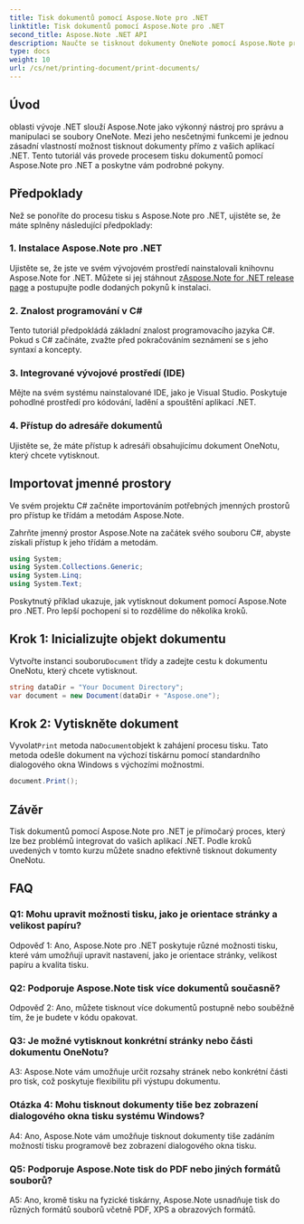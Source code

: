 ```yaml
---
title: Tisk dokumentů pomocí Aspose.Note pro .NET
linktitle: Tisk dokumentů pomocí Aspose.Note pro .NET
second_title: Aspose.Note .NET API
description: Naučte se tisknout dokumenty OneNote pomocí Aspose.Note pro .NET. Podrobný průvodce pro bezproblémovou integraci do vašich aplikací .NET.
type: docs
weight: 10
url: /cs/net/printing-document/print-documents/
---
```

## Úvod

oblasti vývoje .NET slouží Aspose.Note jako výkonný nástroj pro správu a manipulaci se soubory OneNote. Mezi jeho nesčetnými funkcemi je jednou zásadní vlastností možnost tisknout dokumenty přímo z vašich aplikací .NET. Tento tutoriál vás provede procesem tisku dokumentů pomocí Aspose.Note pro .NET a poskytne vám podrobné pokyny.

## Předpoklady

Než se ponoříte do procesu tisku s Aspose.Note pro .NET, ujistěte se, že máte splněny následující předpoklady:

### 1. Instalace Aspose.Note pro .NET

 Ujistěte se, že jste ve svém vývojovém prostředí nainstalovali knihovnu Aspose.Note for .NET. Můžete si jej stáhnout z[Aspose.Note for .NET release page](https://releases.aspose.com/note/net/) a postupujte podle dodaných pokynů k instalaci.

### 2. Znalost programování v C#

Tento tutoriál předpokládá základní znalost programovacího jazyka C#. Pokud s C# začínáte, zvažte před pokračováním seznámení se s jeho syntaxí a koncepty.

### 3. Integrované vývojové prostředí (IDE)

Mějte na svém systému nainstalované IDE, jako je Visual Studio. Poskytuje pohodlné prostředí pro kódování, ladění a spouštění aplikací .NET.

### 4. Přístup do adresáře dokumentů

Ujistěte se, že máte přístup k adresáři obsahujícímu dokument OneNotu, který chcete vytisknout.

## Importovat jmenné prostory

Ve svém projektu C# začněte importováním potřebných jmenných prostorů pro přístup ke třídám a metodám Aspose.Note.

Zahrňte jmenný prostor Aspose.Note na začátek svého souboru C#, abyste získali přístup k jeho třídám a metodám.

```csharp
using System;
using System.Collections.Generic;
using System.Linq;
using System.Text;
```

Poskytnutý příklad ukazuje, jak vytisknout dokument pomocí Aspose.Note pro .NET. Pro lepší pochopení si to rozdělíme do několika kroků.

## Krok 1: Inicializujte objekt dokumentu

 Vytvořte instanci souboru`Document` třídy a zadejte cestu k dokumentu OneNotu, který chcete vytisknout.

```csharp
string dataDir = "Your Document Directory";
var document = new Document(dataDir + "Aspose.one");
```

## Krok 2: Vytiskněte dokument

 Vyvolat`Print` metoda na`Document`objekt k zahájení procesu tisku. Tato metoda odešle dokument na výchozí tiskárnu pomocí standardního dialogového okna Windows s výchozími možnostmi.

```csharp
document.Print();
```

## Závěr

Tisk dokumentů pomocí Aspose.Note pro .NET je přímočarý proces, který lze bez problémů integrovat do vašich aplikací .NET. Podle kroků uvedených v tomto kurzu můžete snadno efektivně tisknout dokumenty OneNotu.

## FAQ

### Q1: Mohu upravit možnosti tisku, jako je orientace stránky a velikost papíru?

Odpověď 1: Ano, Aspose.Note pro .NET poskytuje různé možnosti tisku, které vám umožňují upravit nastavení, jako je orientace stránky, velikost papíru a kvalita tisku.

### Q2: Podporuje Aspose.Note tisk více dokumentů současně?

Odpověď 2: Ano, můžete tisknout více dokumentů postupně nebo souběžně tím, že je budete v kódu opakovat.

### Q3: Je možné vytisknout konkrétní stránky nebo části dokumentu OneNotu?

A3: Aspose.Note vám umožňuje určit rozsahy stránek nebo konkrétní části pro tisk, což poskytuje flexibilitu při výstupu dokumentu.

### Otázka 4: Mohu tisknout dokumenty tiše bez zobrazení dialogového okna tisku systému Windows?

A4: Ano, Aspose.Note vám umožňuje tisknout dokumenty tiše zadáním možností tisku programově bez zobrazení dialogového okna tisku.

### Q5: Podporuje Aspose.Note tisk do PDF nebo jiných formátů souborů?

A5: Ano, kromě tisku na fyzické tiskárny, Aspose.Note usnadňuje tisk do různých formátů souborů včetně PDF, XPS a obrazových formátů.